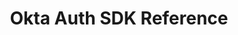 ---
layout: software
title: Okta Auth SDK Reference
language: JavaScript
weight: 100
hide_from_layout: 0
excerpt: Reference information for customizing the Okta Auth SDK.
redirect_from:
  - "/code/javascript/okta_auth_sdk_external_ref.html"
redirect_to: https://github.com/okta/okta-auth-js
---